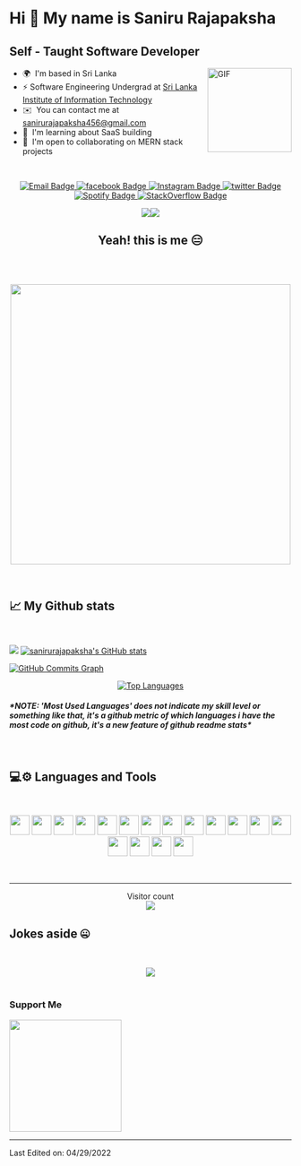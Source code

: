 
Hi 👋 My name is Saniru Rajapaksha
==================================

Self - Taught Software Developer
--------------------------------

<img align="right" height="150rem" alt="GIF" src="https://media.giphy.com/media/ZVik7pBtu9dNS/giphy.gif" />

* 🌍  I'm based in Sri Lanka
* ⚡  Software Engineering Undergrad at [Sri Lanka Institute of Information Technology](sliit.lk)
* ✉️  You can contact me at [sanirurajapaksha456@gmail.com](mailto:sanirurajapaksha456@gmail.com)
* 🧠  I'm learning about SaaS building
* 🤝  I'm open to collaborating on MERN stack projects

<br>
<p align="center">
  <a target="_blank" href="mailto:sanirurajapaksha456@gmail.com">
   <img src="https://img.shields.io/badge/Gmail-D14836?style=for-the-badge&logo=gmail&logoColor=white" alt="Email Badge">
  </a>
  <a target="_blank" href="https://www.facebook.com/saniru.rajapaksha.5/">
   <img src="https://img.shields.io/badge/Facebook-1877F2?style=for-the-badge&logo=facebook&logoColor=white" alt="facebook Badge">
  </a>
  <a target="_blank" href="https://www.instagram.com/_saniru_rajapaksha_/">
   <img src="https://img.shields.io/badge/Instagram-E4405F?style=for-the-badge&logo=instagram&logoColor=white" alt="Instagram Badge">
  </a>
  <a target="_blank" href="https://twitter.com/SaniruRajapaks2">
   <img src="https://img.shields.io/badge/Twitter-1DA1F2?style=for-the-badge&logo=twitter&logoColor=white" alt="twitter Badge">
  </a>
  <a target="_blank" href="https://open.spotify.com/user/zfm2dj0blp1rl8y4w5n2ifiy0?si=fc3ace7ade984bb9">
   <img src="https://img.shields.io/badge/Spotify-1ED760?&style=for-the-badge&logo=spotify&logoColor=white" alt="Spotify Badge">
  </a>
  <a target="_blank" href="https://stackoverflow.com/users/14895464/saniru-rajapaksha">
   <img src="https://img.shields.io/badge/Stack_Overflow-FE7A16?style=for-the-badge&logo=stack-overflow&logoColor=white" alt="StackOverflow Badge">
  </a>
</p>

<p align="center">
 <a href="https://www.twitter.com/snru_vevo" target="_blank" rel="noreferrer"><img
 src="https://img.shields.io/twitter/follow/snru_vevo?logo=twitter&style=for-the-badge&color=0891b2&labelColor=1c1917"
 /></a><a href="https://www.github.com/sanirurajapaksha" target="_blank" rel="noreferrer"><img
 src="https://img.shields.io/github/followers/sanirurajapaksha?logo=github&style=for-the-badge&color=0891b2&labelColor=1c1917" /></a>
</p>

<h2 align="center">Yeah! this is me 😑</h2>
<br>
<br>
<p align="center"><img src="https://media.giphy.com/media/Ah3zHH7hvsSB2/giphy.gif" width="500px"></p>
<br>


<h2>📈 My Github stats</h2>
<br>

<p align="left">
 <a href="http://www.github.com/sanirurajapaksha"><img src="https://github-readme-streak-stats.herokuapp.com/?user=sanirurajapaksha&stroke=ffffff&background=1c1917&ring=0891b2&fire=0891b2&currStreakNum=ffffff&currStreakLabel=0891b2&sideNums=ffffff&sideLabels=ffffff&dates=ffffff&hide_border=true" /></a>
 <a href="http://www.github.com/sanirurajapaksha" align="right"><img src="https://github-readme-stats.vercel.app/api?username=sanirurajapaksha&show_icons=true&hide=&count_private=true&title_color=0891b2&text_color=ffffff&icon_color=0891b2&bg_color=1c1917&hide_border=true&show_icons=true" alt="sanirurajapaksha's GitHub stats" /></a>
</p>


<a href="http://www.github.com/sanirurajapaksha" align="center"><img src="https://activity-graph.herokuapp.com/graph?username=sanirurajapaksha&bg_color=1c1917&color=ffffff&line=0891b2&point=ffffff&area_color=1c1917&area=true&hide_border=true&custom_title=GitHub%20Commits%20Graph" alt="GitHub Commits Graph" /></a>

<p align="center">
 <a href="https://github.com/sanirurajapaksha" align="center"><img src="https://github-readme-stats.vercel.app/api/top-langs/?username=sanirurajapaksha&langs_count=10&title_color=0891b2&text_color=ffffff&icon_color=0891b2&bg_color=1c1917&hide_border=true&locale=en&custom_title=Top%20%Languages" alt="Top Languages" /></a>
</p>

</p>

<h5><i>*NOTE: 'Most Used Languages' does not indicate my skill level or something like that, it's a github metric of which languages i have the most code on github, it's a new feature of github readme stats*</i></h5>

<br>

  <h2>💻⚙ Languages and Tools </h2>
   <br>
   <p align="center"> 
     <img height="35rem" src="https://img.shields.io/badge/React-20232A?style=for-the-badge&logo=react&logoColor=61DAFB" />
     <img height="35rem" src="https://img.shields.io/badge/React_Native-20232A?style=for-the-badge&logo=react&logoColor=61DAFB" />
     <img height="35rem" src="https://img.shields.io/badge/JavaScript-F7DF1E?style=for-the-badge&logo=javascript&logoColor=black" />
     <img height="35rem" src="https://img.shields.io/badge/HTML5-E34F26?style=for-the-badge&logo=html5&logoColor=white" />
     <img height="35rem" src="https://img.shields.io/badge/CSS3-1572B6?style=for-the-badge&logo=css3&logoColor=white" />
     <img height="35rem" src="https://img.shields.io/badge/Tailwind_CSS-38B2AC?style=for-the-badge&logo=tailwind-css&logoColor=white" />
     <img height="35rem" src="https://img.shields.io/badge/Redux-593D88?style=for-the-badge&logo=redux&logoColor=white" />
     <img height="35rem" src="https://img.shields.io/badge/React_Router-CA4245?style=for-the-badge&logo=react-router&logoColor=white" />
     <img height="35rem" src="https://img.shields.io/badge/MongoDB-4EA94B?style=for-the-badge&logo=mongodb&logoColor=white" />
     <img height="35rem" src="https://img.shields.io/badge/Google_Cloud-4285F4?style=for-the-badge&logo=google-cloud&logoColor=white" />
     <img height="35rem" src="https://img.shields.io/badge/Gatsby-663399?style=for-the-badge&logo=gatsby&logoColor=white" />
     <img height="35rem" src="https://img.shields.io/badge/Dart-0175C2?style=for-the-badge&logo=dart&logoColor=white" />
     <img height="35rem" src="https://img.shields.io/badge/Python-14354C?style=for-the-badge&logo=python&logoColor=white" />
     <img height="35rem" src="https://img.shields.io/badge/Node.js-43853D?style=for-the-badge&logo=node.js&logoColor=white" />
     <img height="35rem" src="https://img.shields.io/badge/Flutter-02569B?style=for-the-badge&logo=flutter&logoColor=white" />
     <img height="35rem" src="https://img.shields.io/badge/Heroku-430098?style=for-the-badge&logo=heroku&logoColor=white" />
     <img height="35rem" src="https://img.shields.io/badge/PostgreSQL-316192?style=for-the-badge&logo=postgresql&logoColor=white" />
   </p>

<br />

-----

 <p align="center"> 
  Visitor count<br>
  <img src="https://profile-counter.glitch.me/sanirurajapaksha/count.svg" />
 </p>

<h2>Jokes aside 🤐</h2>
 <br>
 <p align="center"><img align="center" src="https://readme-jokes.vercel.app/api" />
 <br>
 <br>

### Support Me
<a href="https://www.buymeacoffee.com/snru"><img src="https://cdn.buymeacoffee.com/buttons/v2/default-yellow.png" width="200" /></a>

---

Last Edited on: 04/29/2022
